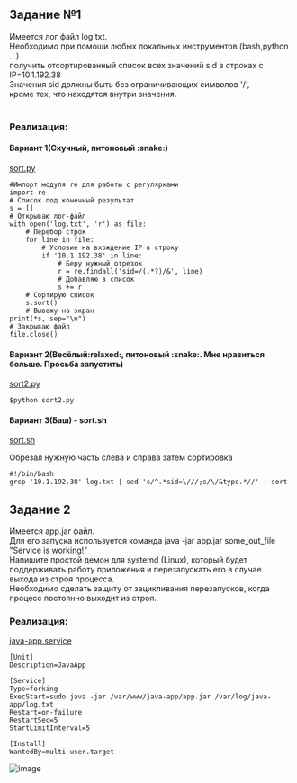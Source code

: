 <h2>Задание №1</h2>
Имеется лог файл log.txt.<br>
Необходимо при помощи любых локальных инструментов (bash,python ...) <br>
получить отсортированный список всех значений sid в строках с IP=10.1.192.38<br>
Значения sid должны быть без ограничивающих символов '/',<br>
кроме тех, что находятся внутри значения.<br>
<br>
<h3>Реализация:</h3>


<h4>Вариант 1(Скучный, питоновый :snake:)</h4>

[sort.py](https://github.com/Sullen-ui/deeplay-exam/blob/main/sort.py)

    #Импорт модуля re для работы с регулярками
    import re
    # Список под конечный результат
    s = []
    # Открываю лог-файл
    with open('log.txt', 'r') as file:
        # Перебор строк 
        for line in file:
            # Условие на вхождение IP в строку
            if '10.1.192.38' in line:
                # Беру нужный отрезок
                r = re.findall('sid=/(.*?)/&', line)
                # Добавляю в список
                s += r
        # Сортирую список      
        s.sort()
        # Вывожу на экран
    print(*s, sep="\n")
    # Закрываю файл
    file.close()

<h4>Вариант 2(Весёлый:relaxed:, питоновый :snake:. Мне нравиться больше. Просьба запустить)</h4>

[sort2.py](https://github.com/Sullen-ui/deeplay-exam/blob/main/sort2.py)
    
    $python sort2.py

<h4>Вариант 3(Баш) - sort.sh</h4>

[sort.sh](https://github.com/Sullen-ui/deeplay-exam/blob/main/sort.sh)

Обрезал нужную часть слева и справа затем сортировка

    #!/bin/bash
    grep '10.1.192.38' log.txt | sed 's/^.*sid=\///;s/\/&type.*//' | sort


<h2>Задание 2</h2>
Имеется app.jar файл.<br>
Для его запуска используется команда java -jar app.jar some_out_file "Service is working!"<br>
Напишите простой демон для systemd (Linux), который будет поддерживать работу приложения и перезапускать его в случае<br>
выхода из строя процесса.<br>
Необходимо сделать защиту от зацикливания перезапусков, когда процесс постоянно выходит из строя.<br>

<h3>Реализация:</h3>

[java-app.service](https://github.com/Sullen-ui/deeplay-exam/blob/main/java-app.service)

    [Unit]
    Description=JavaApp

    [Service]
    Type=forking
    ExecStart=sudo java -jar /var/www/java-app/app.jar /var/log/java-app/log.txt
    Restart=on-failure
    RestartSec=5
    StartLimitInterval=5

    [Install]
    WantedBy=multi-user.target

![image](https://user-images.githubusercontent.com/82956250/172077163-4006646d-4fb3-4bda-b702-af6a8a08f9e3.png)



